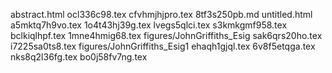 abstract.html
ocl336c98.tex
cfvhmjhjpro.tex
8tf3s250pb.md
untitled.html
a5mktq7h9vo.tex
1o4t43hj39g.tex
lvegs5qlci.tex
s3kmkgmf958.tex
bclkiqlhpf.tex
1mne4hmig68.tex
figures/JohnGriffiths_Esig
sak6qrs20ho.tex
i7225sa0ts8.tex
figures/JohnGriffiths_Esig1
ehaqh1gjql.tex
6v8f5etqga.tex
nks8q2l36fg.tex
bo0j58fv7ng.tex